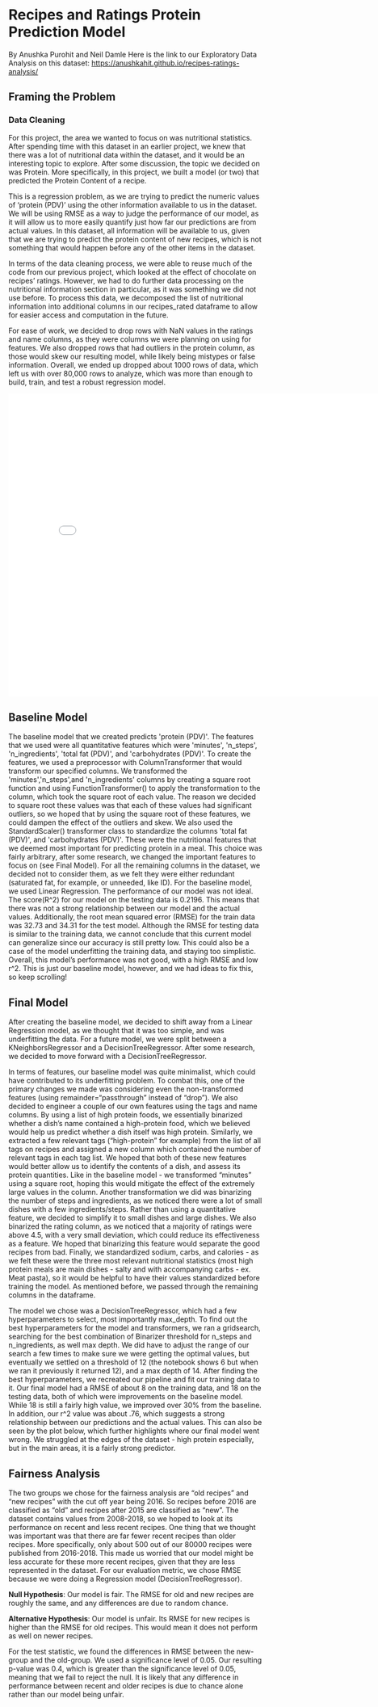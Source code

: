 # Recipes and Ratings Protein Prediction Model
By Anushka Purohit and Neil Damle
Here is the link to our Exploratory Data Analysis on this dataset: https://anushkahit.github.io/recipes-ratings-analysis/

## Framing the Problem
### Data Cleaning
For this project, the area we wanted to focus on was nutritional statistics. After spending time with this dataset in an earlier project, we knew that there was a lot of nutritional data within the dataset, and it would be an interesting topic to explore. After some discussion, the topic we decided on was Protein. More specifically, in this project, we built a model (or two) that predicted the Protein Content of a recipe.

This is a regression problem, as we are trying to predict the numeric values of ‘protein (PDV)’ using the other information available to us in the dataset. We will be using RMSE as a way to judge the performance of our model, as it will allow us to more easily quantify just how far our predictions are from actual values. In this dataset, all information will be available to us, given that we are trying to predict the protein content of new recipes, which is not something that would happen before any of the other items in the dataset.

In terms of the data cleaning process, we were able to reuse much of the code from our previous project, which looked at the effect of chocolate on recipes’ ratings. However, we had to do further data processing on the nutritional information section in particular, as it was something we did not use before. To process this data, we decomposed the list of nutritional information into additional columns in our recipes_rated dataframe to allow for easier access and computation in the future. 

For ease of work, we decided to drop rows with NaN values in the ratings and name columns, as they were columns we were planning on using for features. We also dropped rows that had outliers in the protein column, as those would skew our resulting model, while likely being mistypes or false information. Overall, we ended up dropped about 1000 rows of data, which left us with over 80,000 rows to analyze, which was more than enough to build, train, and test a robust regression model.

<iframe src="assets/pred.html" width=800 height=600 frameBorder=0></iframe>

## Baseline Model
The baseline model that we created predicts 'protein (PDV)'. The features that we used were all quantitative features which were 'minutes', 'n_steps', 'n_ingredients', 'total fat (PDV)', and 'carbohydrates (PDV)'. To create the features, we used a preprocessor with ColumnTransformer that would transform our specified columns. We transformed the 'minutes','n_steps',and 'n_ingredients' columns by creating a square root function and using FunctionTransformer() to apply the transformation to the column, which took the square root of each value. The reason we decided to square root these values was that each of these values had significant outliers, so we hoped that by using the square root of these features, we could dampen the effect of the outliers and skew. We also used the StandardScaler() transformer class to standardize the columns 'total fat (PDV)', and 'carbohydrates (PDV)'. These were the nutritional features that we deemed most important for predicting protein in a meal. This choice was fairly arbitrary, after some research, we changed the important features to focus on (see Final Model). For all the remaining columns in the dataset, we decided not to consider them, as we felt they were either redundant (saturated fat, for example, or unneeded, like ID).
For the baseline model, we used Linear Regression. The performance of our model was not ideal. The score(R^2) for our model on the testing data is 0.2196. This means that there was not a strong relationship between our model and the actual values. Additionally, the root mean squared error (RMSE) for the train data was 32.73 and 34.31 for the test model. Although the RMSE for testing data is similar to the training data, we cannot conclude that this current model can generalize since our accuracy is still pretty low. This could also be a case of the model underfitting the training data, and staying too simplistic. Overall, this model’s performance was not good, with a high RMSE and low r^2. This is just our baseline model, however, and we had ideas to fix this, so keep scrolling! 

## Final Model
After creating the baseline model, we decided to shift away from a Linear Regression model, as we thought that it was too simple, and was underfitting the data. For a future model, we were split between a KNeighborsRegressor and a DecisionTreeRegressor. After some research, we decided to move forward with a DecisionTreeRegressor. 

In terms of features, our baseline model was quite minimalist, which could have contributed to its underfitting problem. To combat this, one of the primary changes we made was considering even the non-transformed features (using remainder=“passthrough” instead of “drop”). We also decided to engineer a couple of our own features using the tags and name columns. By using a list of high protein foods, we essentially binarized whether a dish’s name contained a high-protein food, which we believed would help us predict whether a dish itself was high protein. Similarly, we extracted a few relevant tags (“high-protein” for example) from the list of all tags on recipes and assigned a new column which contained the number of relevant tags in each tag list. We hoped that both of these new features would better allow us to identify the contents of a dish, and assess its protein quantities. Like in the baseline model - we transformed “minutes” using a square root, hoping this would mitigate the effect of the extremely large values in the column. Another transformation we did was binarizing the number of steps and ingredients, as we noticed there were a lot of small dishes with a few ingredients/steps. Rather than using a quantitative feature, we decided to simplify it to small dishes and large dishes. We also binarized the rating column, as we noticed that a majority of ratings were above 4.5, with a very small deviation, which could reduce its effectiveness as a feature. We hoped that binarizing this feature would separate the good recipes from bad. Finally, we standardized sodium, carbs, and calories - as we felt these were the three most relevant nutritional statistics (most high protein meals are main dishes - salty and with accompanying carbs - ex. Meat pasta), so it would be helpful to have their values standardized before training the model. As mentioned before, we passed through the remaining columns in the dataframe. 

The model we chose was a DecisionTreeRegressor, which had a few hyperparameters to select, most importantly max_depth. To find out the best hyperparameters for the model and transformers, we ran a gridsearch, searching for the best combination of Binarizer threshold for n_steps and n_ingredients, as well max depth.  We did have to adjust the range of our search a few times to make sure we were getting the optimal values, but eventually we settled on a threshold of 12 (the notebook shows 6 but when we ran it previously it returned 12), and a max depth of 14. After finding the best hyperparameters, we recreated our pipeline and fit our training data to it. Our final model had a RMSE of about 8 on the training data, and 18 on the testing data, both of which were improvements on the baseline model. While 18 is still a fairly high value, we improved over 30% from the baseline. In addition, our r^2 value was about .76, which suggests a strong relationship between our predictions and the actual values. This can also be seen by the plot below, which further highlights where our final model went wrong. We struggled at the edges of the dataset - high protein especially, but in the main areas, it is a fairly strong predictor.

## Fairness Analysis
The two groups we chose for the fairness analysis are “old recipes” and “new recipes” with the cut off year being 2016. So recipes before 2016 are classified as “old” and recipes after 2015 are classified as “new”. The dataset contains values from 2008-2018, so we hoped to look at its performance on recent and less recent recipes. One thing that we thought was important was that there are far fewer recent recipes than older recipes. More specifically, only about 500 out of our 80000 recipes were published from 2016-2018. This made us worried that our model might be less accurate for these more recent recipes, given that they are less represented in the dataset. For our evaluation metric, we chose RMSE because we were doing a Regression model (DecisionTreeRegressor). 

**Null Hypothesis**: Our model is fair. The RMSE for old and new recipes are roughly the same, and any differences are due to random chance. 

**Alternative Hypothesis**: Our model is unfair. Its RMSE for new recipes is higher than the RMSE for old recipes. This would mean it does not perform as well on newer recipes.

For the test statistic, we found the differences in RMSE between the new-group and the old-group. We used a significance level of 0.05. Our resulting p-value was 0.4, which is greater than the significance level of 0.05, meaning that we fail to reject the null. It is likely that any difference in performance between recent and older recipes is due to chance alone rather than our model being unfair.

